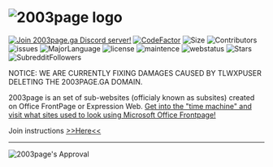 # ![2003page logo](https://2003tech.github.io/2003page.ga/misc/promotionalmaterial/PromoLogo.png)
<a href="https://discord.gg/krawxAz"><img src="https://discordapp.com/api/guilds/669674979389865984/embed.png" alt="Join 2003page.ga Discord server!"/></a> [![CodeFactor](https://www.codefactor.io/repository/github/2003tech/2003page.ga/badge)](https://www.codefactor.io/repository/github/2003tech/2003page.ga) ![Size](https://img.shields.io/github/repo-size/2003tech/2003page.ga) ![Contributors](https://img.shields.io/github/contributors/2003tech/2003page.ga) ![issues](https://img.shields.io/github/issues-raw/2003tech/2003page.ga) ![MajorLanguage](https://img.shields.io/github/languages/top/2003tech/2003page.ga) ![license](https://img.shields.io/github/license/2003tech/2003page.ga) ![maintence](https://img.shields.io/maintenance/yes/2020) ![webstatus](https://img.shields.io/website?down_color=red&down_message=nope%2C%20it%27s%20offline%2C%20keep%20in%20mind%20the%20servers%20may%20be%20down%20or%20we%20are%20changing%20domains.&up_color=green&up_message=yep%2C%20it%27s%20online&url=https://2003tech.github.io/2003page.ga/) ![Stars](https://img.shields.io/github/stars/2003tech/2003page.ga) ![SubredditFollowers](https://img.shields.io/reddit/subreddit-subscribers/2003page)

NOTICE: WE ARE CURRENTLY FIXING DAMAGES CAUSED BY TLWXPUSER DELETING THE 2003PAGE.GA DOMAIN.


2003page is an set of sub-websites (officialy known as subsites) created on Office FrontPage or Expression Web. [Get into the "time machine" and visit what sites used to look using Microsoft Office Frontpage!](http://2003page.ga) 


Join instructions  [>>Here<<](CONTRIBUTING.md) <br>


----
![2003page's Approval](https://2003tech.github.io/2003page.ga/misc/promotionalmaterial/sealofapproval.png)
